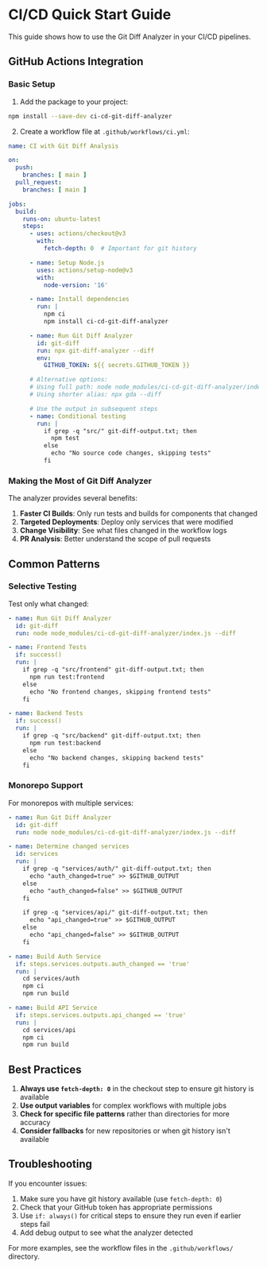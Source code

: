 # CI/CD Quick Start Guide

This guide shows how to use the Git Diff Analyzer in your CI/CD pipelines.

## GitHub Actions Integration

### Basic Setup

1. Add the package to your project:
```bash
npm install --save-dev ci-cd-git-diff-analyzer
```

2. Create a workflow file at `.github/workflows/ci.yml`:
```yaml
name: CI with Git Diff Analysis

on:
  push:
    branches: [ main ]
  pull_request:
    branches: [ main ]

jobs:
  build:
    runs-on: ubuntu-latest
    steps:
      - uses: actions/checkout@v3
        with:
          fetch-depth: 0  # Important for git history

      - name: Setup Node.js
        uses: actions/setup-node@v3
        with:
          node-version: '16'

      - name: Install dependencies
        run: |
          npm ci
          npm install ci-cd-git-diff-analyzer

      - name: Run Git Diff Analyzer
        id: git-diff
        run: npx git-diff-analyzer --diff
        env:
          GITHUB_TOKEN: ${{ secrets.GITHUB_TOKEN }}

      # Alternative options:
      # Using full path: node node_modules/ci-cd-git-diff-analyzer/index.js --diff
      # Using shorter alias: npx gda --diff

      # Use the output in subsequent steps
      - name: Conditional testing
        run: |
          if grep -q "src/" git-diff-output.txt; then
            npm test
          else
            echo "No source code changes, skipping tests"
          fi
```

### Making the Most of Git Diff Analyzer

The analyzer provides several benefits:

1. **Faster CI Builds**: Only run tests and builds for components that changed
2. **Targeted Deployments**: Deploy only services that were modified
3. **Change Visibility**: See what files changed in the workflow logs
4. **PR Analysis**: Better understand the scope of pull requests

## Common Patterns

### Selective Testing

Test only what changed:

```yaml
- name: Run Git Diff Analyzer
  id: git-diff
  run: node node_modules/ci-cd-git-diff-analyzer/index.js --diff

- name: Frontend Tests
  if: success()
  run: |
    if grep -q "src/frontend" git-diff-output.txt; then
      npm run test:frontend
    else
      echo "No frontend changes, skipping frontend tests"
    fi

- name: Backend Tests
  if: success()
  run: |
    if grep -q "src/backend" git-diff-output.txt; then
      npm run test:backend
    else
      echo "No backend changes, skipping backend tests"
    fi
```

### Monorepo Support

For monorepos with multiple services:

```yaml
- name: Run Git Diff Analyzer
  id: git-diff
  run: node node_modules/ci-cd-git-diff-analyzer/index.js --diff

- name: Determine changed services
  id: services
  run: |
    if grep -q "services/auth/" git-diff-output.txt; then
      echo "auth_changed=true" >> $GITHUB_OUTPUT
    else
      echo "auth_changed=false" >> $GITHUB_OUTPUT
    fi

    if grep -q "services/api/" git-diff-output.txt; then
      echo "api_changed=true" >> $GITHUB_OUTPUT
    else
      echo "api_changed=false" >> $GITHUB_OUTPUT
    fi

- name: Build Auth Service
  if: steps.services.outputs.auth_changed == 'true'
  run: |
    cd services/auth
    npm ci
    npm run build

- name: Build API Service
  if: steps.services.outputs.api_changed == 'true'
  run: |
    cd services/api
    npm ci
    npm run build
```

## Best Practices

1. **Always use `fetch-depth: 0`** in the checkout step to ensure git history is available
2. **Use output variables** for complex workflows with multiple jobs
3. **Check for specific file patterns** rather than directories for more accuracy
4. **Consider fallbacks** for new repositories or when git history isn't available

## Troubleshooting

If you encounter issues:

1. Make sure you have git history available (use `fetch-depth: 0`)
2. Check that your GitHub token has appropriate permissions
3. Use `if: always()` for critical steps to ensure they run even if earlier steps fail
4. Add debug output to see what the analyzer detected

For more examples, see the workflow files in the `.github/workflows/` directory.
